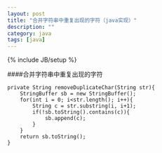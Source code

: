 ```yaml
---
layout: post
title: "合并字符串中重复出现的字符（java实现）"
description: ""
category: java
tags: [java]
---
```

{% include JB/setup %}

####合并字符串中重复出现的字符

    private String removeDuplicateChar(String str){
        StringBuffer sb = new StringBuffer();
        for(int i = 0; i<str.length(); i++){
            String c = str.substring(i, i+1);
            if(!sb.toString().contains(c)){
                sb.append(c);
            }
        }
        return sb.toString();
    }
